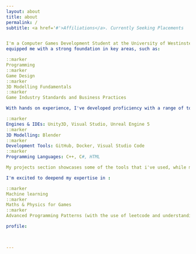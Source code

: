 ```yaml
---
layout: about
title: about
permalink: /
subtitle: <a href='#'>Affiliations</a>. Currently Seeking Placements


I'm a Computer Games Development Student at the University of Westinster, where we focus on the technical and creative aspects of game design and programming. My academic journey has 
equipped me with a strong foundation in key areas, such as:

::marker 
Programming
::marker
Game Design
::marker
3D Modelling Fundamentals
::marker
Game Industry Standards and Business Practices

With hands on experience, I've developed proficiency with a range of tools including:

::marker 
Engines & IDEs: Unity3D, Visual Studio, Unreal Engine 5
::marker
3D Modelling: Blender
::marker
Development Tools: GitHub, Docker, Visual Studio Code
::marker
Programming Languages: C++, C#, HTML

My projects section showcases some of the tools that i've used, while my Blog goes over smaller projects that i've made.

I'm excited to deepend my expertise in :

::marker 
Machine learning
::marker
Maths & Physics for Games
::marker
Advanced Programming Patterns (with the use of leetcode and understanding how to problem solve better).

profile:

 

---
```


